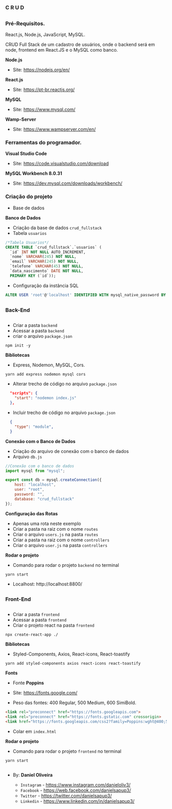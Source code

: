 ##
### C R U D
##

### Pré-Requisitos.

React.js, Node.js, JavaScript, MySQL.

CRUD Full Stack de um cadastro de usuários, onde o backend será em node, frontend em React.JS e o MySQL como banco.

**Node.js**
- Site: https://nodejs.org/en/

**React.js**
- Site: https://pt-br.reactjs.org/

**MySQL**
- Site: https://www.mysql.com/

**Wamp-Server**
- Site: https://www.wampserver.com/en/


### Ferramentas do programador.

**Visual Studio Code**
- Site: https://code.visualstudio.com/download

**MySQL Workbench 8.0.31**
- Site: https://dev.mysql.com/downloads/workbench/


### Criação do projeto
- Base de dados

**Banco de Dados**
- Criação da base de dados `crud_fullstack`
- Tabela `usuarios`

```sql
/*Tabela Usuarios*/
CREATE TABLE `crud_fullstack`.`usuarios` (
  `id` INT NOT NULL AUTO_INCREMENT,
  `nome` VARCHAR(245) NOT NULL,
  `email` VARCHAR(245) NOT NULL,
  `telefone` VARCHAR(45) NOT NULL,
  `data_nascimento` DATE NOT NULL,
  PRIMARY KEY (`id`));
```
- Configuração da instância SQL
```sql
ALTER USER 'root'@'localhost' IDENTIFIED WITH mysql_native_password BY '';
```

##
### Back-End
##

- Criar a pasta `backend`
- Acessar a pasta `backend`
- criar o arquivo `package.json`

```
npm init -y
```

**Bibliotecas**
- Express, Nodemon, MySQL, Cors.
```
yarn add express nodemon mysql cors
```
- Alterar trecho de código no arquivo `package.json`
```json
  "scripts": {
    "start": "nodemon index.js"
  },
```
- Incluir trecho de código no arquivo `package.json`
```json
  {
    "type": "module",
  }
```

**Conexão com o Banco de Dados**
- Criação do arquivo de conexão com o banco de dados
- Arquivo `db.js`
```js
//Conexão com o banco de dados
import mysql from "mysql";

export const db = mysql.createConnection({
    host: "localhost",
    user: "root",
    password: "",
    database: "crud_fullstack"
});
```

**Configuração das Rotas**
- Apenas uma rota neste exemplo
- Criar a pasta na raiz com o nome `routes`
- Criar o arquivo `users.js` na pasta `routes`
- Criar a pasta na raiz com o nome `controllers`
- Criar o arquivo `user.js` na pasta `controllers`


**Rodar o projeto**
- Comando para rodar o projeto `backend` no terminal
```
yarn start
```
- Localhost: http://localhost:8800/


##
### Front-End
##

- Criar a pasta `frontend`
- Acessar a pasta `frontend`
- Criar o projeto react na pasta `frontend`

```
npx create-react-app ./
```

**Bibliotecas**
- Styled-Components, Axios, React-icons, React-toastify

```
yarn add styled-components axios react-icons react-toastify
```

**Fonts**

- Fonte **Poppins**

- Site: https://fonts.google.com/

- Peso das fontes: 400 Regular, 500 Medium, 600 SimiBold.

```html
<link rel="preconnect" href="https://fonts.googleapis.com">
<link rel="preconnect" href="https://fonts.gstatic.com" crossorigin>
<link href="https://fonts.googleapis.com/css2?family=Poppins:wght@400;500;600&display=swap" rel="stylesheet">
```

- Colar em `index.html`


**Rodar o projeto**
- Comando para rodar o projeto `frontend` no terminal
```
yarn start
```








##

- By:  **Daniel Oliveira**

  - `Instagram` - https://www.instagram.com/danieloliv3/
  - `Facebook` - https://web.facebook.com/danielsapup3/
  - `Twitter` - https://twitter.com/danielsapup3/
  - `Linkedin` - https://www.linkedin.com/in/danielsapup3/

##















